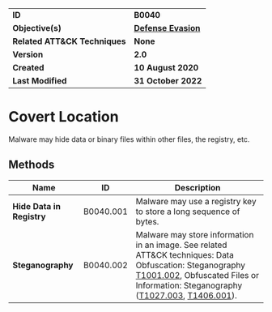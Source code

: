 <table>
<tr>
<td><b>ID</b></td>
<td><b>B0040</b></td>
</tr>
<tr>
<td><b>Objective(s)</b></td>
<td><b><a href="../defense-evasion">Defense Evasion</a></b></td>
</tr>
<tr>
<td><b>Related ATT&CK Techniques</b></td>
<td><b>None</b></td>
</tr>
<tr>
<td><b>Version</b></td>
<td><b>2.0</b></td>
</tr>
<tr>
<td><b>Created</b></td>
<td><b>10 August 2020</b></td>
</tr>
<tr>
<td><b>Last Modified</b></td>
<td><b>31 October 2022</b></td>
</tr>
</table>


# Covert Location

Malware may hide data or binary files within other files, the registry, etc. 

## Methods

|Name|ID|Description|
|---|---|---|
|**Hide Data in Registry**|B0040.001|Malware may use a registry key to store a long sequence of bytes.|
|**Steganography**|B0040.002|Malware may store information in an image. See related ATT&CK techniques: Data Obfuscation: Steganography [T1001.002](https://attack.mitre.org/techniques/T1001/002), Obfuscated Files or Information: Steganography ([T1027.003](https://attack.mitre.org/techniques/T1027/003), [T1406.001](https://attack.mitre.org/techniques/T1406/001)).|
